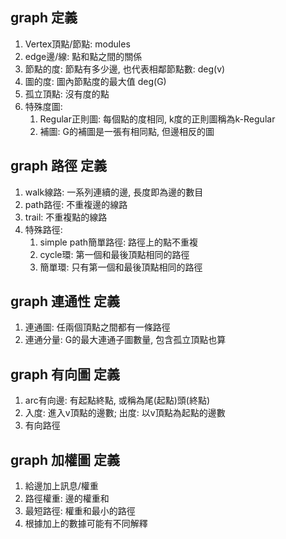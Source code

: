 ## graph 定義
1. Vertex頂點/節點: modules
2. edge邊/線: 點和點之間的關係
3. 節點的度: 節點有多少邊, 也代表相鄰節點數: deg(v)
4. 圖的度: 圖內節點度的最大值 deg(G)
5. 孤立頂點: 沒有度的點
6. 特殊度圖:
    1. Regular正則圖: 每個點的度相同, k度的正則圖稱為k-Regular
    2. 補圖: G的補圖是一張有相同點, 但邊相反的圖

## graph 路徑 定義
1. walk線路: 一系列連續的邊, 長度即為邊的數目
2. path路徑: 不重複邊的線路
3. trail: 不重複點的線路
4. 特殊路徑:
    1. simple path簡單路徑: 路徑上的點不重複
    2. cycle環: 第一個和最後頂點相同的路徑
    3. 簡單環: 只有第一個和最後頂點相同的路徑

## graph 連通性 定義
1. 連通圖: 任兩個頂點之間都有一條路徑
2. 連通分量: G的最大連通子圖數量, 包含孤立頂點也算

## graph 有向圖 定義
1. arc有向邊: 有起點終點, 或稱為尾(起點)頭(終點)
2. 入度: 進入v頂點的邊數; 出度: 以v頂點為起點的邊數
3. 有向路徑

## graph 加權圖 定義
1. 給邊加上訊息/權重
2. 路徑權重: 邊的權重和
3. 最短路徑: 權重和最小的路徑
4. 根據加上的數據可能有不同解釋